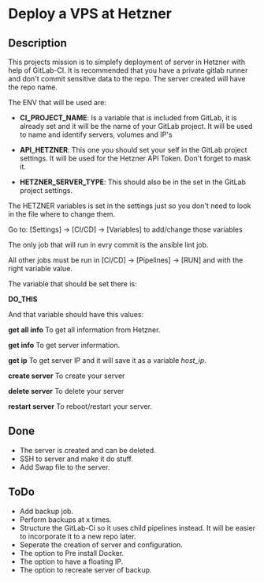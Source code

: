 # Deploy a VPS at Hetzner


## Description

This projects mission is to simplefy deployment of server in Hetzner with help of GitLab-CI.
It is recommended that you have a private gitlab runner and don't commit sensitive data to the repo.
The server created will have the repo name.

The ENV that will be used are:

* **CI_PROJECT_NAME**: Is a variable that is included from GitLab, it is already set and it will be the name of your GitLab project. It will be used to name and identify servers, volumes and IP's

* **API_HETZNER**: This one you should set your self in the GitLab project settings. It will be used for the Hetzner API Token. Don't forget to mask it.

* **HETZNER_SERVER_TYPE**: This should also be in the set in the GitLab project settings.

The HETZNER variables is set in the settings just so you don't need to look in the file where to change them.

Go to: [Settings] -> [CI/CD] -> [Variables] to add/change those variables


The only job that will run in evry commit is the ansible lint job.

All other jobs must be run in [CI/CD] -> [Pipelines] -> [RUN] and with the right variable value.

The variable that should be set there is:

**DO_THIS**

And that variable should have this values:

**get all info**    To get all information from Hetzner.

**get info**        To get server information.

**get ip**          To get server IP and it will save it as a variable *host_ip*.

**create server**   To create your server

**delete server**   To delete your server

**restart server**  To reboot/restart your server.


## Done

 * The server is created and can be deleted.
 * SSH to server and make it do stuff.
 * Add Swap file to the server.

## ToDo

 * Add backup job.
 * Perform backups at x times.
 * Structure the GitLab-Ci so it uses child pipelines instead. It will be easier to incorporate it to a new repo later.
 * Seperate the creation of server and configuration.
 * The option to Pre install Docker.
 * The option to have a floating IP.
 * The option to recreate server of backup.